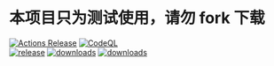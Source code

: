 # 本项目只为测试使用，请勿 fork 下载  
[![Actions Release](https://github.com/shaww855/acfunlivefortest/actions/workflows/git-actions-release.yml/badge.svg)](https://github.com/shaww855/acfunlivefortest/actions/workflows/git-actions-release.yml)
[![CodeQL](https://github.com/shaww855/acfunlivefortest/actions/workflows/codeql-analysis.yml/badge.svg)](https://github.com/shaww855/acfunlivefortest/actions/workflows/codeql-analysis.yml)  
[![release](https://img.shields.io/github/package-json/v/shaww855/acfunlivefortest)](https://github.com/shaww855/acfunlivefortest/releases)
[![downloads](https://img.shields.io/github/downloads/shaww855/acfunlivefortest/total)](https://github.com/shaww855/acfunlivefortest/releases)
[![downloads](https://img.shields.io/github/license/shaww855/acfunlivefortest)](https://github.com/shaww855/acfunlivefortest/blob/main/LICENSE)  
